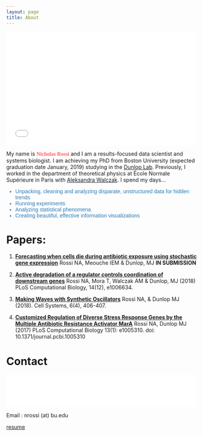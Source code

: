 ```yaml
---
layout: page
title: About
---
```

  <link href='https://fonts.googleapis.com/css?family=Permanent+Marker' rel='stylesheet' type='text/css'>

<iframe src="brand-logo/index.html" width="100%"  height="300px" frameBorder="0"></iframe>

<style>
ul{
  font-family: 'Permanent Marker', sans-serif;
   color: #2c7bb6;
}
</style>

My name is  <span style="color:#ff5e62; font-family:Permanent Marker">**Nicholas Rossi**</span> and I am a results-focused data scientist and systems biologist. I am achieving my PhD from Boston University (expected graduation date January, 2019) studying in the <a href="http://www.dunloplab.com/">Dunlop Lab</a>. Previously, I worked in the department of theoretical physics at École Normale Supérieure in Paris with [Aleksandra Walczak](http://www.phys.ens.fr/~awalczak/). I spend my days...

* Unpacking, cleaning and analyzing disparate, unstructured data for hidden trends
* Running experiments
* Analyzing statistical phenomena
* Creating beautiful, effective information visualizations




# Papers:
1. [**Forecasting when cells die during antibiotic exposure using stochastic gene expression**](https://www.biorxiv.org/content/early/2018/02/26/272120) Rossi NA, Meouche IEM & Dunlop, MJ  **IN SUBMISSION**
2. [**Active degradation of a regulator controls coordination of downstream genes**](https://journals.plos.org/ploscompbiol/article?id=10.1371/journal.pcbi.1006634)
Rossi NA, Mora T, Walczak AM & Dunlop, MJ (2018) PLoS Computational Biology, 14(12), e1006634.

3. [**Making Waves with Synthetic Oscillators**](https://www.sciencedirect.com/science/article/pii/S2405471218301418) Rossi NA, & Dunlop MJ (2018). Cell Systems, 6(4), 406-407.

4. [**Customized Regulation of Diverse Stress Response Genes by the Multiple Antibiotic Resistance Activator MarA**](https://journals.plos.org/ploscompbiol/article?id=10.1371/journal.pcbi.1005310)
Rossi NA, Dunlop MJ (2017) PLoS Computational Biology 13(1): e1005310. doi: 10.1371/journal.pcbi.1005310


# Contact
<style>
iframe{
    overflow:hidden;
}
</style>
<iframe src="brand-logo/buttons.html" width="100%"  height="85px" frameBorder="0" ></iframe>

Email : nrossi (at) bu.edu


[resume](resume.pdf)

